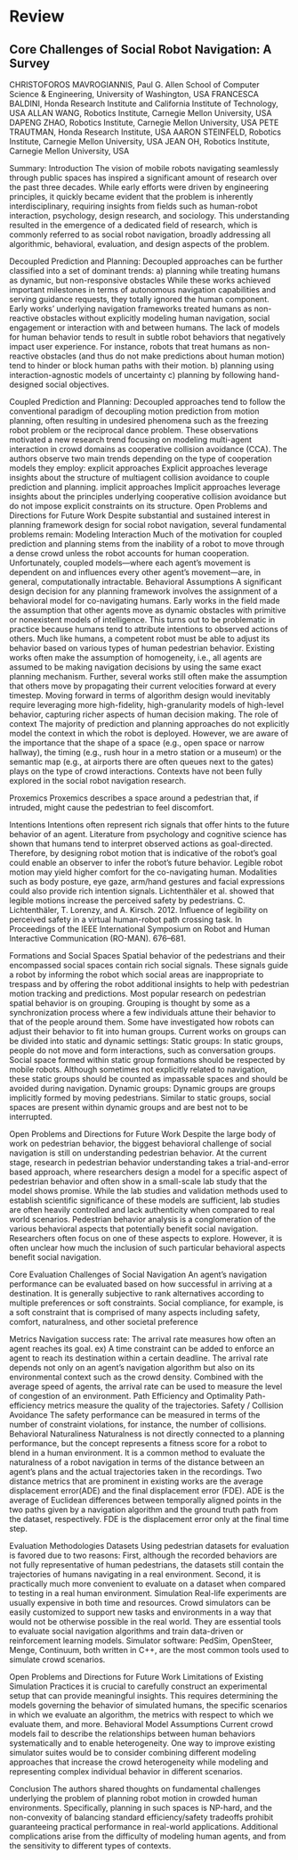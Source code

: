 # Review
## Core Challenges of Social Robot Navigation: A Survey
CHRISTOFOROS MAVROGIANNIS, Paul G. Allen School of Computer Science & Engineering, University of
Washington, USA
FRANCESCA BALDINI, Honda Research Institute and California Institute of Technology, USA
ALLAN WANG, Robotics Institute, Carnegie Mellon University, USA
DAPENG ZHAO, Robotics Institute, Carnegie Mellon University, USA
PETE TRAUTMAN, Honda Research Institute, USA
AARON STEINFELD, Robotics Institute, Carnegie Mellon University, USA
JEAN OH, Robotics Institute, Carnegie Mellon University, USA

Summary:
Introduction
The vision of mobile robots navigating seamlessly through public spaces has inspired a significant amount of research over the past three decades. 
While early efforts were driven by engineering principles, it quickly became evident that the problem is inherently interdisciplinary, requiring insights from fields such as human-robot interaction, psychology, design research, and sociology. 
This understanding resulted in the emergence of a dedicated field of research, which is commonly referred to as social robot navigation, broadly addressing all algorithmic, behavioral, evaluation, and design aspects of the problem.

Decoupled Prediction and Planning:
Decoupled approaches can be further classified into a set of dominant trends: 
a) planning while treating humans as dynamic, but non-responsive obstacles
While these works achieved important milestones in terms of autonomous navigation capabilities and serving guidance requests, they totally ignored the human component.
Early works’ underlying navigation frameworks treated humans as non-reactive obstacles without explicitly modeling human navigation, social engagement or interaction with and between humans.
The lack of models for human behavior tends to result in subtle robot behaviors that negatively impact user experience. For instance, robots that treat humans as non-reactive obstacles (and thus do not make predictions about human motion) tend to hinder or block human paths with their motion.
b) planning using interaction-agnostic models of uncertainty
c) planning by following hand-designed social objectives.

Coupled Prediction and Planning:
Decoupled approaches tend to follow the conventional paradigm of decoupling motion prediction from motion planning, often resulting in undesired phenomena such as the freezing robot problem or the reciprocal dance problem.
These observations motivated a new research trend focusing on modeling multi-agent interaction in crowd domains as cooperative collision avoidance (CCA).
The authors observe two main trends depending on the type of cooperation models they employ: 
explicit approaches
Explicit approaches leverage insights about the structure of multiagent collision avoidance to couple prediction and planning.
implicit approaches
Implicit approaches leverage insights about the principles underlying cooperative collision avoidance but do not impose explicit constraints on its structure.
Open Problems and Directions for Future Work
Despite substantial and sustained interest in planning framework design for social robot navigation, several fundamental problems remain:
Modeling Interaction
Much of the motivation for coupled prediction and planning stems from the inability of a robot to move through a dense crowd unless the robot accounts for human cooperation.
Unfortunately, coupled models—where each agent’s movement is dependent on and influences every other agent’s movement—are, in general, computationally intractable.
Behavioral Assumptions
A significant design decision for any planning framework involves the assignment of a behavioral model for co-navigating humans.
Early works in the field made the assumption that other agents move as dynamic obstacles with primitive or nonexistent models of intelligence. This turns out to be problematic in practice because humans tend to attribute intentions to observed actions of others.
Much like humans, a competent robot must be able to adjust its behavior based on various types of human pedestrian behavior.
Existing works often make the assumption of homogeneity, i.e., all agents are assumed to be making navigation decisions by using the same exact planning mechanism. 
Further, several works still often make the assumption that others move by propagating their current velocities forward at every timestep. Moving forward in terms of algorithm design would inevitably require leveraging more high-fidelity, high-granularity models of high-level behavior, capturing richer aspects of human decision making.
The role of context
The majority of prediction and planning approaches do not explicitly model the context in which the robot is deployed. 
However, we are aware of the importance that the shape of a space (e.g., open space or narrow hallway), the timing (e.g., rush hour in a metro station or a museum) or the semantic map (e.g., at airports there are often queues next to the gates) plays on the type of crowd interactions.
Contexts have not been fully explored in the social robot navigation research.

Proxemics
Proxemics describes a space around a pedestrian that, if intruded, might cause the pedestrian to feel discomfort.

Intentions
Intentions often represent rich signals that offer hints to the future behavior of an agent.
Literature from psychology and cognitive science has shown that humans tend to interpret observed actions as goal-directed. Therefore, by designing robot motion that is indicative of the robot’s goal could enable an observer to infer the robot’s future behavior.
Legible robot motion may yield higher comfort for the co-navigating human.
Modalities such as body posture, eye gaze, arm/hand gestures and facial expressions could also provide rich intention signals.
Lichtenthäler et al. showed that legible motions increase the perceived safety by pedestrians.
C. Lichtenthäler, T. Lorenzy, and A. Kirsch. 2012. Influence of legibility on perceived safety in a virtual human-robot path crossing task. In Proceedings of the IEEE International Symposium on Robot and Human Interactive Communication (RO-MAN). 676–681.

Formations and Social Spaces
Spatial behavior of the pedestrians and their encompassed social spaces contain rich social signals. These signals guide a robot by informing the robot which social areas are inappropriate to trespass and by offering the robot additional insights to help with pedestrian motion tracking and predictions.
Most popular research on pedestrian spatial behavior is on grouping. 
Grouping is thought by some as a synchronization process where a few individuals attune their behavior to that of the people around them. 
Some have investigated how robots can adjust their behavior to fit into human groups.
Current works on groups can be divided into static and dynamic settings:
Static groups:
In static groups, people do not move and form interactions, such as conversation groups. Social space formed within static group formations should be respected by mobile robots.
Although sometimes not explicitly related to navigation, these static groups should be counted as impassable spaces and should be avoided during navigation.
Dynamic groups:
Dynamic groups are groups implicitly formed by moving pedestrians. Similar to static groups, social spaces are present within dynamic groups and are best not to be interrupted.

Open Problems and Directions for Future Work
Despite the large body of work on pedestrian behavior, the biggest behavioral challenge of social navigation is still on understanding pedestrian behavior.
At the current stage, research in pedestrian behavior understanding takes a trial-and-error based approach, where researchers design a model for a specific aspect of pedestrian behavior and often show in a small-scale lab study that the model shows promise. 
While the lab studies and validation methods used to establish scientific significance of these models are sufficient, lab studies are often heavily controlled and lack authenticity when compared to real world scenarios.
Pedestrian behavior analysis is a conglomeration of the various behavioral aspects that potentially benefit social navigation. Researchers often focus on one of these aspects to explore. 
However, it is often unclear how much the inclusion of such particular behavioral aspects benefit social navigation.

Core Evaluation Challenges of Social Navigation
An agent’s navigation performance can be evaluated based on how successful in arriving at a destination.
It is generally subjective to rank alternatives according to multiple preferences or soft constraints. 
Social compliance, for example, is a soft constraint that is comprised of many aspects including safety, comfort, naturalness, and other societal preference

Metrics
Navigation success rate: 
The arrival rate measures how often an agent reaches its goal.
ex) A time constraint can be added to enforce an agent to reach its destination within a certain deadline.
The arrival rate depends not only on an agent’s navigation algorithm but also on its environmental context such as the crowd density. 
Combined with the average speed of agents, the arrival rate can be used to measure the level of congestion of an environment.
Path Efficiency and Optimality
Path-efficiency metrics measure the quality of the trajectories.
Safety / Collision Avoidance
The safety performance can be measured in terms of the number of constraint violations, for instance, the number of collisions.
Behavioral Naturaliness
Naturalness is not directly connected to a planning performance, but the concept represents a fitness score for a robot to blend in a human environment.
It is a common method to evaluate the naturalness of a robot navigation in terms of the distance between an agent’s plans and the actual trajectories taken in the recordings. 
Two distance metrics that are prominent in existing works are the average displacement error(ADE)  and the final displacement error (FDE).
ADE is the average of Euclidean differences between temporally aligned points in the two paths given by a navigation algorithm and the ground truth path from the dataset, respectively.
FDE is the displacement error only at the final time step.

Evaluation Methodologies
Datasets
Using pedestrian datasets for evaluation is favored due to two reasons: 
First, although the recorded behaviors are not fully representative of human pedestrians, the datasets still contain the trajectories of humans navigating in a real environment. 
Second, it is practically much more convenient to evaluate on a dataset when compared to testing in a real human environment.
Simulation
Real-life experiments are usually expensive in both time and resources. Crowd simulators can be easily customized to support new tasks and environments in a way that would not be otherwise possible in the real world. They are essential tools to evaluate social navigation algorithms and train data-driven or reinforcement learning models.
Simulator software:
PedSim, OpenSteer, Menge, Continuum, both written in C++, are the most common tools used to simulate crowd scenarios.

Open Problems and Directions for Future Work
Limitations of Existing Simulation Practices
it is crucial to carefully construct an experimental setup that can provide meaningful insights. 
This requires determining the models governing the behavior of simulated humans, the specific scenarios in which we evaluate an algorithm, the metrics with respect to which we evaluate them, and more.
Behavioral Model Assumptions
Current crowd models fail to describe the relationships between human behaviors systematically and to enable heterogeneity.
One way to improve existing simulator suites would be to consider combining different modeling approaches that increase the crowd heterogeneity while modeling and representing complex individual behavior in different scenarios.

Conclusion
The authors shared thoughts on fundamental challenges underlying the problem of planning robot motion in crowded human environments. Specifically, planning in such spaces is NP-hard, and the non-convexity of balancing standard efficiency/safety tradeoffs prohibit guaranteeing practical performance in real-world applications.
Additional complications arise from the difficulty of modeling human agents, and from the sensitivity to different types of contexts.

